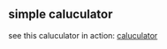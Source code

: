 ## simple caluculator  
see this caluculator in action: [caluculator](https://santosh-caluculator.netlify.app/)
